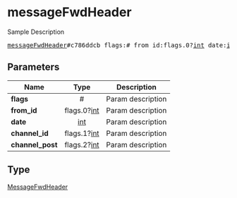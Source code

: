# messageFwdHeader

Sample Description

<pre>
<a href="../constructor/messageFwdHeader.md">messageFwdHeader</a>#c786ddcb flags:# from_id:flags.0?<a href="../type/int.md">int</a> date:<a href="../type/int.md">int</a> channel_id:flags.1?<a href="../type/int.md">int</a> channel_post:flags.2?<a href="../type/int.md">int</a> = <a href="../type/MessageFwdHeader.md">MessageFwdHeader</a>;
</pre>
## Parameters

| Name | Type | Description |
|------|:----:|-------------|
| **flags** | # | Param description |
| **from_id** | flags.0?<a href="../type/int.md">int</a> | Param description |
| **date** | <a href="../type/int.md">int</a> | Param description |
| **channel_id** | flags.1?<a href="../type/int.md">int</a> | Param description |
| **channel_post** | flags.2?<a href="../type/int.md">int</a> | Param description |

## Type

<a href="../type/MessageFwdHeader.md">MessageFwdHeader</a>
